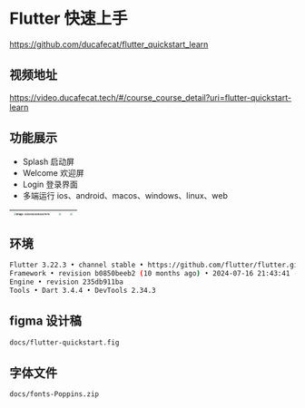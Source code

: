 # Flutter 快速上手

https://github.com/ducafecat/flutter_quickstart_learn

## 视频地址

https://video.ducafecat.tech/#/course_course_detail?uri=flutter-quickstart-learn

## 功能展示

- Splash 启动屏
- Welcome 欢迎屏
- Login 登录界面
- 多端运行 ios、android、macos、windows、linux、web

| <img src="https://ducafecat.oss-cn-beijing.aliyuncs.com/podcast/image-20220623092347578.png" alt="image-20220623092347578" style="zoom:25%;" /> | <img src="https://ducafecat.oss-cn-beijing.aliyuncs.com/podcast/20220617134126.png" style="zoom:25%;" /> | <img src="https://ducafecat.oss-cn-beijing.aliyuncs.com/podcast/20220617134139.png" style="zoom:25%;" /> |
| ----------------------------------------------------------------------------------------------------------------------------------------------- | -------------------------------------------------------------------------------------------------------- | -------------------------------------------------------------------------------------------------------- |

## 环境

```sh
Flutter 3.22.3 • channel stable • https://github.com/flutter/flutter.git
Framework • revision b0850beeb2 (10 months ago) • 2024-07-16 21:43:41 -0700
Engine • revision 235db911ba
Tools • Dart 3.4.4 • DevTools 2.34.3
```

## figma 设计稿

```sh
docs/flutter-quickstart.fig
```

## 字体文件

```sh
docs/fonts-Poppins.zip
```
